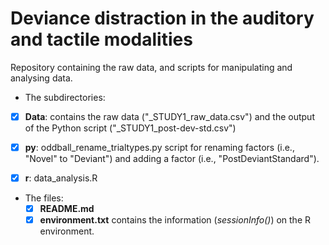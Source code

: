 # Deviance distraction in the auditory and tactile modalities

Repository containing the raw data, and scripts for manipulating and analysing data. 

-  The subdirectories:

  - [x] **Data**: contains the raw data ("_STUDY1_raw_data.csv") and the output of the Python script ("_STUDY1_post-dev-std.csv")

  - [x] **py**: oddball_rename_trialtypes.py script for renaming factors (i.e., "Novel" to "Deviant") and adding a factor (i.e.,        "PostDeviantStandard").
  - [x] **r**: data_analysis.R
  
- The files:
  - [x] **README.md** 
  - [x] **environment.txt** contains the information (*sessionInfo()*) on the R environment. 
